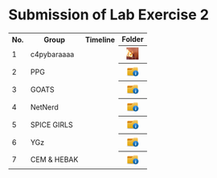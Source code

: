 # Submission of Lab Exercise 2

<table>
  <tr>
    <th>No.</th>
    <th>Group</th>
    <th>Timeline</th>
    <th>Folder</th>
  </tr>
  <tr>
    <td>1</td>
    <td>c4pybaraaaa</td>
    <td></td>
    <th><a href="submissions/lab2/c4pybaraaaaa/" ><img src="../../project/images/trav.gif" width="24px" height="24px"></a></th>
  </tr>
  <tr>
    <td>2</td>
    <td>PPG</td>
    <td></td>
    <th><a href="submissions/lab2/PPG" ><img src="../../project/images/folder.png" width="24px" height="24px"></a></th>
  </tr>
  <tr>
    <td>3</td>
    <td>GOATS</td>
    <td></td>
    <th><a href="submissions/lab2/GOATS" ><img src="../../project/images/folder.png" width="24px" height="24px"></a></th>
  </tr>
    <tr>
    <td>4</td>
    <td>NetNerd</td>
    <td></td>
    <th><a href="submissions/lab2" ><img src="../../project/images/folder.png" width="24px" height="24px"></a></th>
  </tr>
  <tr>
    <td>5</td>
    <td>SPICE GIRLS</td>
    <td></td>
    <th><a href="submissions/lab2/SPICEGIRLS" ><img src="../../project/images/folder.png" width="24px" height="24px"></a></th>
  </tr>
   <tr>
    <td>6</td>
    <td>YGz</td>
    <td></td>
    <th><a href="submissions/lab2/YGz" ><img src="../../project/images/folder.png" width="24px" height="24px"></a></th>
  </tr>
  <tr>
    <td>7</td>
    <td>CEM & HEBAK</td>
    <td></td>
    <th><a href="submissions/lab2/CEM & HEBAK" ><img src="../../project/images/folder.png" width="24px" height="24px"></a></th>
  </tr>
</table>
